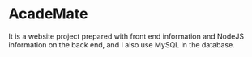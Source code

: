 # AcadeMate
It is a website project prepared with front end information and NodeJS information on the back end, and I also use MySQL in the database.
